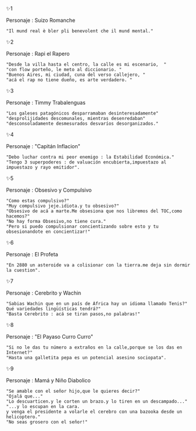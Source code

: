 ✨️1

Personaje : Suizo Romanche

```
"Il mund real è bler pli benevolent che il mund mental."
```

✨️2

Personaje : Rapi el Rapero

```
"Desde la villa hasta el centro, la calle es mi escenario,  "
"con flow porteño, le meto al diccionario. "
"Buenos Aires, mi ciudad, cuna del verso callejero, "
"acá el rap no tiene dueño, es arte verdadero. "
```

✨️3

Personaje : Timmy Trabalenguas

```
"Los galeses patagónicos desparramaban desinteresadamente" "desprolijidades descomunales, mientras desenredaban" "desconsoladamente desmesurados desvaríos desorganizados."
```

✨️4

Personaje : "Capitán Inflacion"

```
"Debo luchar contra mi peor enemigo : la Estabilidad Económica."
"Tengo 3 superpoderes : de valuación encubierta,impuestazo al impuestazo y rayo emitidor".
```

✨️5

Personaje : Obsesivo y Compulsivo

```
"Como estas compulsivo?"
"Muy compulsivo jeje.idiota.y tu obsesivo?"
"Obsesivo de acá a marte.Me obsesiona que nos libremos del TOC,como hacemos?"
"No hay forma Obsesivo,no tiene cura."
"Pero si puedo compulsionar concientizando sobre esto y tu obsesionandote en concientizar!"
```

✨️6

Personaje : El Profeta

```
"En 2880 un asteroide va a colisionar con la tierra.me deja sin dormir la cuestion".
```

✨️7

Personaje : Cerebrito y Wachin

```
"Sabias Wachin que en un país de África hay un idioma llamado Tenis?" Qué variedades lingüísticas tendrá?"
"Basta Cerebrito : acá se tiran pasos,no palabras!"
```

✨️8

Personaje : "El Payaso Curro Curro"

```
"Si no le das tu número a extraños en la calle,porque se los das en Internet?"
"Hasta una galletita pepa es un potencial asesino sociopata".
```

✨️9

Personaje : Mamá y Niño Diabolico

```
"Se amable con el señor hijo,que le quieres decir?"
"Ojalá que..."
"Lo descuarticen.y le corten un brazo.y lo tiren en un descampado..."
"...y lo escupan en la cara.
y venga el presidente a volarle el cerebro con una bazooka desde un helicoptero."
"No seas grosero con el señor!"
```